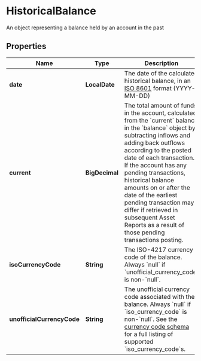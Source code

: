 

# HistoricalBalance

An object representing a balance held by an account in the past

## Properties

| Name | Type | Description | Notes |
|------------ | ------------- | ------------- | -------------|
|**date** | **LocalDate** | The date of the calculated historical balance, in an [ISO 8601](https://wikipedia.org/wiki/ISO_8601) format (YYYY-MM-DD) |  |
|**current** | **BigDecimal** | The total amount of funds in the account, calculated from the &#x60;current&#x60; balance in the &#x60;balance&#x60; object by subtracting inflows and adding back outflows according to the posted date of each transaction.  If the account has any pending transactions, historical balance amounts on or after the date of the earliest pending transaction may differ if retrieved in subsequent Asset Reports as a result of those pending transactions posting. |  |
|**isoCurrencyCode** | **String** | The ISO-4217 currency code of the balance. Always &#x60;null&#x60; if &#x60;unofficial_currency_code&#x60; is non-&#x60;null&#x60;. |  |
|**unofficialCurrencyCode** | **String** | The unofficial currency code associated with the balance. Always &#x60;null&#x60; if &#x60;iso_currency_code&#x60; is non-&#x60;null&#x60;.  See the [currency code schema](https://plaid.com/docs/api/accounts#currency-code-schema) for a full listing of supported &#x60;iso_currency_code&#x60;s. |  |



